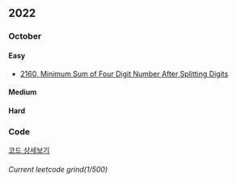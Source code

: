 ## 2022
### October
#### Easy
- [2160, Minimum Sum of Four Digit Number After Splitting Digits](https://sour-othnielia-55f.notion.site/2160-Minimum-Sum-of-Four-Digit-Number-After-Splitting-Digits-216b1faeae4e421fa708eacede882564)  
#### Medium
#### Hard

### Code
[코드 상세보기](https://github.com/JayFreemandev/Problem-Solving/blob/main/LeetCode/README.md)
###### Current leetcode grind(1/500)  

